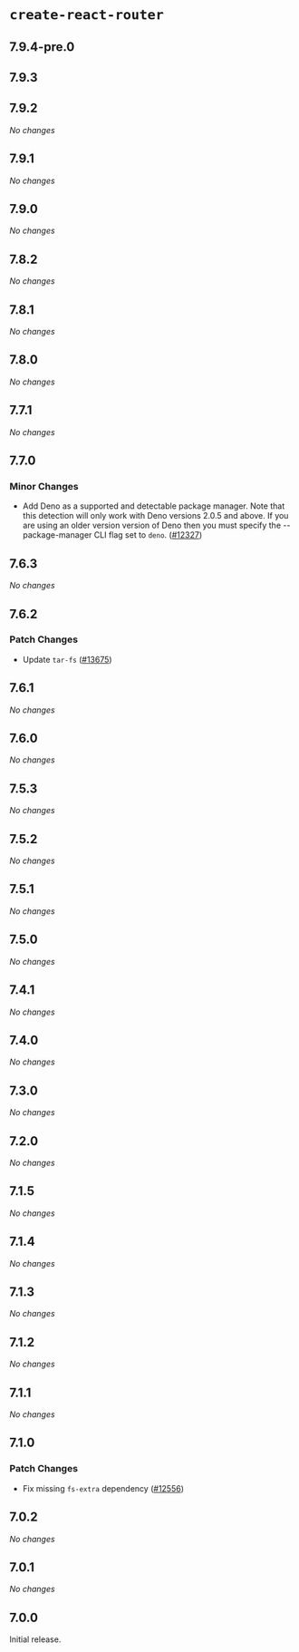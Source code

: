 # `create-react-router`

## 7.9.4-pre.0

## 7.9.3

## 7.9.2

_No changes_

## 7.9.1

_No changes_

## 7.9.0

_No changes_

## 7.8.2

_No changes_

## 7.8.1

_No changes_

## 7.8.0

_No changes_

## 7.7.1

_No changes_

## 7.7.0

### Minor Changes

- Add Deno as a supported and detectable package manager. Note that this detection will only work with Deno versions 2.0.5 and above. If you are using an older version version of Deno then you must specify the --package-manager CLI flag set to `deno`. ([#12327](https://github.com/remix-run/react-router/pull/12327))

## 7.6.3

_No changes_

## 7.6.2

### Patch Changes

- Update `tar-fs` ([#13675](https://github.com/remix-run/react-router/pull/13675))

## 7.6.1

_No changes_

## 7.6.0

_No changes_

## 7.5.3

_No changes_

## 7.5.2

_No changes_

## 7.5.1

_No changes_

## 7.5.0

_No changes_

## 7.4.1

_No changes_

## 7.4.0

_No changes_

## 7.3.0

_No changes_

## 7.2.0

_No changes_

## 7.1.5

_No changes_

## 7.1.4

_No changes_

## 7.1.3

_No changes_

## 7.1.2

_No changes_

## 7.1.1

_No changes_

## 7.1.0

### Patch Changes

- Fix missing `fs-extra` dependency ([#12556](https://github.com/remix-run/react-router/pull/12556))

## 7.0.2

_No changes_

## 7.0.1

_No changes_

## 7.0.0

Initial release.
